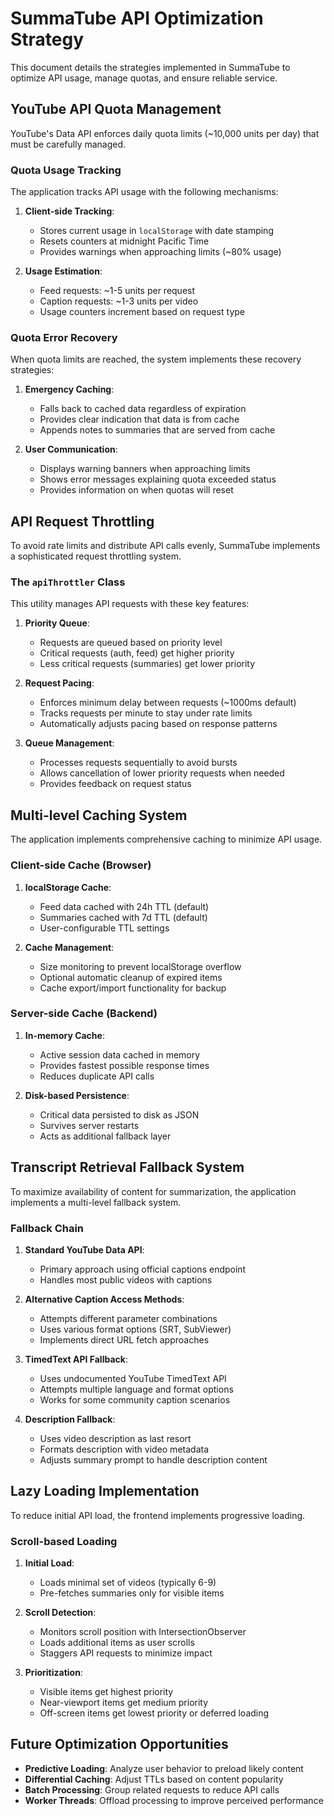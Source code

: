 # SummaTube API Optimization Strategy

This document details the strategies implemented in SummaTube to optimize API usage, manage quotas, and ensure reliable service.

## YouTube API Quota Management

YouTube's Data API enforces daily quota limits (~10,000 units per day) that must be carefully managed.

### Quota Usage Tracking

The application tracks API usage with the following mechanisms:

1. **Client-side Tracking**:

   - Stores current usage in `localStorage` with date stamping
   - Resets counters at midnight Pacific Time
   - Provides warnings when approaching limits (~80% usage)

2. **Usage Estimation**:
   - Feed requests: ~1-5 units per request
   - Caption requests: ~1-3 units per video
   - Usage counters increment based on request type

### Quota Error Recovery

When quota limits are reached, the system implements these recovery strategies:

1. **Emergency Caching**:

   - Falls back to cached data regardless of expiration
   - Provides clear indication that data is from cache
   - Appends notes to summaries that are served from cache

2. **User Communication**:
   - Displays warning banners when approaching limits
   - Shows error messages explaining quota exceeded status
   - Provides information on when quotas will reset

## API Request Throttling

To avoid rate limits and distribute API calls evenly, SummaTube implements a sophisticated request throttling system.

### The `apiThrottler` Class

This utility manages API requests with these key features:

1. **Priority Queue**:

   - Requests are queued based on priority level
   - Critical requests (auth, feed) get higher priority
   - Less critical requests (summaries) get lower priority

2. **Request Pacing**:

   - Enforces minimum delay between requests (~1000ms default)
   - Tracks requests per minute to stay under rate limits
   - Automatically adjusts pacing based on response patterns

3. **Queue Management**:
   - Processes requests sequentially to avoid bursts
   - Allows cancellation of lower priority requests when needed
   - Provides feedback on request status

## Multi-level Caching System

The application implements comprehensive caching to minimize API usage.

### Client-side Cache (Browser)

1. **localStorage Cache**:

   - Feed data cached with 24h TTL (default)
   - Summaries cached with 7d TTL (default)
   - User-configurable TTL settings

2. **Cache Management**:
   - Size monitoring to prevent localStorage overflow
   - Optional automatic cleanup of expired items
   - Cache export/import functionality for backup

### Server-side Cache (Backend)

1. **In-memory Cache**:

   - Active session data cached in memory
   - Provides fastest possible response times
   - Reduces duplicate API calls

2. **Disk-based Persistence**:
   - Critical data persisted to disk as JSON
   - Survives server restarts
   - Acts as additional fallback layer

## Transcript Retrieval Fallback System

To maximize availability of content for summarization, the application implements a multi-level fallback system.

### Fallback Chain

1. **Standard YouTube Data API**:
   - Primary approach using official captions endpoint
   - Handles most public videos with captions
2. **Alternative Caption Access Methods**:

   - Attempts different parameter combinations
   - Uses various format options (SRT, SubViewer)
   - Implements direct URL fetch approaches

3. **TimedText API Fallback**:

   - Uses undocumented YouTube TimedText API
   - Attempts multiple language and format options
   - Works for some community caption scenarios

4. **Description Fallback**:
   - Uses video description as last resort
   - Formats description with video metadata
   - Adjusts summary prompt to handle description content

## Lazy Loading Implementation

To reduce initial API load, the frontend implements progressive loading.

### Scroll-based Loading

1. **Initial Load**:

   - Loads minimal set of videos (typically 6-9)
   - Pre-fetches summaries only for visible items

2. **Scroll Detection**:

   - Monitors scroll position with IntersectionObserver
   - Loads additional items as user scrolls
   - Staggers API requests to minimize impact

3. **Prioritization**:
   - Visible items get highest priority
   - Near-viewport items get medium priority
   - Off-screen items get lowest priority or deferred loading

## Future Optimization Opportunities

- **Predictive Loading**: Analyze user behavior to preload likely content
- **Differential Caching**: Adjust TTLs based on content popularity
- **Batch Processing**: Group related requests to reduce API calls
- **Worker Threads**: Offload processing to improve perceived performance

